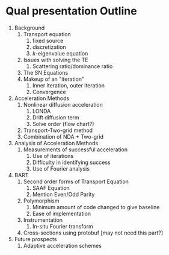 # Qual presentation Outline

1. Background
    1. Transport equation
        1. fixed source
        2. discretization
        3. _k_-eigenvalue equation
    2. Issues with solving the TE
        1. Scattering ratio/dominance ratio
    3. The SN Equations
    4. Makeup of an "iteration"
        1. Inner iteration, outer iteration
        2. Convergence
2. Acceleration Methods
    1. Nonlinear diffusion acceleration
        1. LONDA
        2. Drift diffusion term
        3. Solve order (flow chart?)
    2. Transport-Two-grid method
    3. Combination of NDA + Two-grid
3. Analysis of Acceleration Methods
    1. Measurements of successful acceleration
        1. Use of iterations
        2. Difficulty in identifying success
        3. Use of Fourier analysis
4. BART
    1. Second order forms of Transport Equation
        1. SAAF Equation
        2. Mention Even/Odd Parity
    2. Polymorphism
        1. Minimum amount of code changed to give baseline
        2. Ease of implementation
    3. Instrumentation
        1. In-situ Fourier transform   
    4. Cross-sections using protobuf [may not need this part?]
5. Future prospects
    1. Adaptive acceleration schemes
